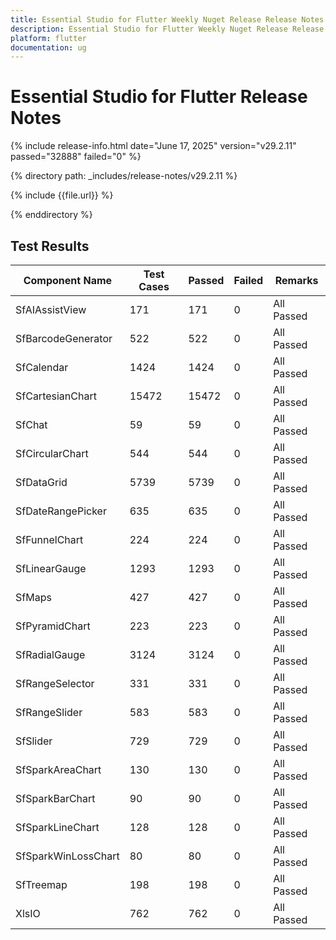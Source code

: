 ```yaml
---
title: Essential Studio for Flutter Weekly Nuget Release Release Notes  
description: Essential Studio for Flutter Weekly Nuget Release Release Notes  
platform: flutter
documentation: ug
---
```


# Essential Studio for Flutter  Release Notes  

{% include release-info.html date="June 17, 2025"  version="v29.2.11" passed="32888" failed="0" %}

{% directory path: _includes/release-notes/v29.2.11 %}

{% include {{file.url}} %}

{% enddirectory %}

## Test Results

| Component Name | Test Cases | Passed | Failed | Remarks |
|---------------|------------|--------|--------|---------|
| SfAIAssistView | 171 | 171 | 0 | All Passed |
| SfBarcodeGenerator | 522 | 522 | 0 | All Passed |
| SfCalendar | 1424 | 1424 | 0 | All Passed |
| SfCartesianChart | 15472 | 15472 | 0 | All Passed |
| SfChat | 59 | 59 | 0 | All Passed |
| SfCircularChart | 544 | 544 | 0 | All Passed |
| SfDataGrid | 5739 | 5739 | 0 | All Passed |
| SfDateRangePicker | 635 | 635 | 0 | All Passed |
| SfFunnelChart | 224 | 224 | 0 | All Passed |
| SfLinearGauge | 1293 | 1293 | 0 | All Passed |
| SfMaps | 427 | 427 | 0 | All Passed |
| SfPyramidChart | 223 | 223 | 0 | All Passed |
| SfRadialGauge | 3124 | 3124 | 0 | All Passed |
| SfRangeSelector | 331 | 331 | 0 | All Passed |
| SfRangeSlider | 583 | 583 | 0 | All Passed |
| SfSlider | 729 | 729 | 0 | All Passed |
| SfSparkAreaChart | 130 | 130 | 0 | All Passed |
| SfSparkBarChart | 90 | 90 | 0 | All Passed |
| SfSparkLineChart | 128 | 128 | 0 | All Passed |
| SfSparkWinLossChart | 80 | 80 | 0 | All Passed |
| SfTreemap | 198 | 198 | 0 | All Passed |
| XlsIO | 762 | 762 | 0 | All Passed |